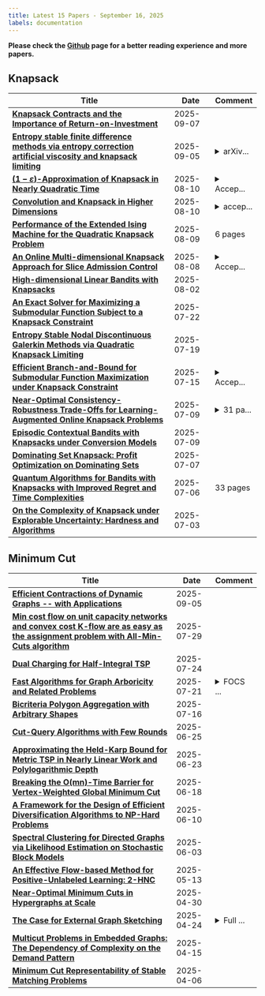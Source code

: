 ```yaml
---
title: Latest 15 Papers - September 16, 2025
labels: documentation
---
```

**Please check the [Github](https://github.com/zezhishao/MTS_Daily_ArXiv) page for a better reading experience and more papers.**

## Knapsack
| **Title** | **Date** | **Comment** |
| --- | --- | --- |
| **[Knapsack Contracts and the Importance of Return-on-Investment](http://arxiv.org/abs/2509.05956v1)** | 2025-09-07 |  |
| **[Entropy stable finite difference methods via entropy correction artificial viscosity and knapsack limiting](http://arxiv.org/abs/2508.21226v2)** | 2025-09-05 | <details><summary>arXiv...</summary><p>arXiv admin note: text overlap with arXiv:2507.14488</p></details> |
| **[$(1-ε)$-Approximation of Knapsack in Nearly Quadratic Time](http://arxiv.org/abs/2308.07004v4)** | 2025-08-10 | <details><summary>Accep...</summary><p>Accepted to STOC 2024; Revision note: expanded technical overview;</p></details> |
| **[Convolution and Knapsack in Higher Dimensions](http://arxiv.org/abs/2403.16117v2)** | 2025-08-10 | <details><summary>accep...</summary><p>accepted at WADS 2025</p></details> |
| **[Performance of the Extended Ising Machine for the Quadratic Knapsack Problem](http://arxiv.org/abs/2508.06909v1)** | 2025-08-09 | 6 pages |
| **[An Online Multi-dimensional Knapsack Approach for Slice Admission Control](http://arxiv.org/abs/2508.06468v1)** | 2025-08-08 | <details><summary>Accep...</summary><p>Accepted by 20th Consumer Communications & Networking Conference (CCNC)</p></details> |
| **[High-dimensional Linear Bandits with Knapsacks](http://arxiv.org/abs/2311.01327v2)** | 2025-08-02 |  |
| **[An Exact Solver for Maximizing a Submodular Function Subject to a Knapsack Constraint](http://arxiv.org/abs/2507.16149v1)** | 2025-07-22 |  |
| **[Entropy Stable Nodal Discontinuous Galerkin Methods via Quadratic Knapsack Limiting](http://arxiv.org/abs/2507.14488v1)** | 2025-07-19 |  |
| **[Efficient Branch-and-Bound for Submodular Function Maximization under Knapsack Constraint](http://arxiv.org/abs/2507.11107v1)** | 2025-07-15 | <details><summary>Accep...</summary><p>Accepted to ECAI 2025</p></details> |
| **[Near-Optimal Consistency-Robustness Trade-Offs for Learning-Augmented Online Knapsack Problems](http://arxiv.org/abs/2406.18752v2)** | 2025-07-09 | <details><summary>31 pa...</summary><p>31 pages, 16 figures, Accepted at ICML 2025</p></details> |
| **[Episodic Contextual Bandits with Knapsacks under Conversion Models](http://arxiv.org/abs/2507.06859v1)** | 2025-07-09 |  |
| **[Dominating Set Knapsack: Profit Optimization on Dominating Sets](http://arxiv.org/abs/2506.24032v2)** | 2025-07-07 |  |
| **[Quantum Algorithms for Bandits with Knapsacks with Improved Regret and Time Complexities](http://arxiv.org/abs/2507.04438v1)** | 2025-07-06 | 33 pages |
| **[On the Complexity of Knapsack under Explorable Uncertainty: Hardness and Algorithms](http://arxiv.org/abs/2507.02657v1)** | 2025-07-03 |  |

## Minimum Cut
| **Title** | **Date** | **Comment** |
| --- | --- | --- |
| **[Efficient Contractions of Dynamic Graphs -- with Applications](http://arxiv.org/abs/2509.05157v1)** | 2025-09-05 |  |
| **[Min cost flow on unit capacity networks and convex cost K-flow are as easy as the assignment problem with All-Min-Cuts algorithm](http://arxiv.org/abs/1610.04012v2)** | 2025-07-29 |  |
| **[Dual Charging for Half-Integral TSP](http://arxiv.org/abs/2507.17999v1)** | 2025-07-24 |  |
| **[Fast Algorithms for Graph Arboricity and Related Problems](http://arxiv.org/abs/2507.15598v1)** | 2025-07-21 | <details><summary>FOCS ...</summary><p>FOCS 2025. 25 pages, 3 figures</p></details> |
| **[Bicriteria Polygon Aggregation with Arbitrary Shapes](http://arxiv.org/abs/2507.11212v2)** | 2025-07-16 |  |
| **[Cut-Query Algorithms with Few Rounds](http://arxiv.org/abs/2506.20412v1)** | 2025-06-25 |  |
| **[Approximating the Held-Karp Bound for Metric TSP in Nearly Linear Work and Polylogarithmic Depth](http://arxiv.org/abs/2411.14745v2)** | 2025-06-23 |  |
| **[Breaking the O(mn)-Time Barrier for Vertex-Weighted Global Minimum Cut](http://arxiv.org/abs/2506.11926v2)** | 2025-06-18 |  |
| **[A Framework for the Design of Efficient Diversification Algorithms to NP-Hard Problems](http://arxiv.org/abs/2501.12261v4)** | 2025-06-10 |  |
| **[Spectral Clustering for Directed Graphs via Likelihood Estimation on Stochastic Block Models](http://arxiv.org/abs/2403.19516v2)** | 2025-06-03 |  |
| **[An Effective Flow-based Method for Positive-Unlabeled Learning: 2-HNC](http://arxiv.org/abs/2505.08212v1)** | 2025-05-13 |  |
| **[Near-Optimal Minimum Cuts in Hypergraphs at Scale](http://arxiv.org/abs/2504.19842v2)** | 2025-04-30 |  |
| **[The Case for External Graph Sketching](http://arxiv.org/abs/2504.17563v1)** | 2025-04-24 | <details><summary>Full ...</summary><p>Full version for paper to appear in ACDA proceedings</p></details> |
| **[Multicut Problems in Embedded Graphs: The Dependency of Complexity on the Demand Pattern](http://arxiv.org/abs/2312.11086v2)** | 2025-04-15 |  |
| **[Minimum Cut Representability of Stable Matching Problems](http://arxiv.org/abs/2504.04577v1)** | 2025-04-06 |  |

